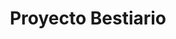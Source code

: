 ---
title: Proyecto Bestiario
description: Conjunto de relatos cortos independientes que suceden en el mismo universo, cuyo nexo son los animales y criaturas alrededor de los cuáles gira cada historia
goal: 25000
current: 25013
nanowrimo: https://nanowrimo.org/participants/elena-torro/projects/proyecto-bestiario
status: En proceso
curiosities:
  - Algunos de esos relatos están publicados en esta web 👀
  - Esos relatos no estaban pensados para formar parte de una antología, ¡pero surgió así!
  - Se titulará "Señoras galácticas buscan bestias cósmicas"
  - Quiero autopublicarlo antes del NaNoWriMo 2022
tags:
  - wip
order: 1
---
